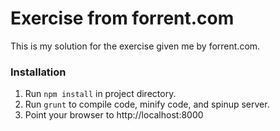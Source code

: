# Exercise from forrent.com

This is my solution for the exercise given me by forrent.com.

### Installation

1. Run ```npm install``` in project directory.
2. Run ```grunt``` to compile code, minify code, and spinup server.
3. Point your browser to http://localhost:8000
